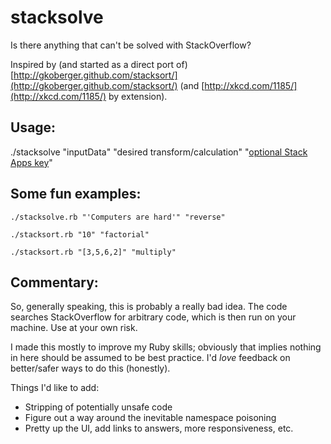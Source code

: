 stacksolve
==========

Is there anything that can't be solved with StackOverflow?

Inspired by (and started as a direct port of) [http://gkoberger.github.com/stacksort/](http://gkoberger.github.com/stacksort/) (and [http://xkcd.com/1185/](http://xkcd.com/1185/) by extension).

Usage:
----------
./stacksolve "inputData" "desired transform/calculation" "[optional Stack Apps key](http://stackapps.com/)"

Some fun examples:
----------
`./stacksolve.rb "'Computers are hard'" "reverse"`

`./stacksort.rb "10" "factorial"`

`./stacksort.rb "[3,5,6,2]" "multiply"`

Commentary:
----------
So, generally speaking, this is probably a really bad idea. The code searches StackOverflow for arbitrary code, which is then run on your machine. Use at your own risk.

I made this mostly to improve my Ruby skills; obviously that implies nothing in here should be assumed to be best practice. I'd *love* feedback on better/safer ways to do this (honestly).

Things I'd like to add:

* Stripping of potentially unsafe code
* Figure out a way around the inevitable namespace poisoning
* Pretty up the UI, add links to answers, more responsiveness, etc.
